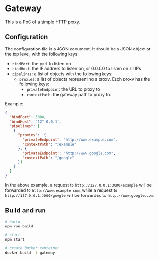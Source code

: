 Gateway
=======

This is a PoC of a simple HTTP proxy.

Configuration
-------------

The configuration file is a JSON document. It should be a JSON object at the
top level, with the following keys:

- `bindPort`: the port to listen on
- `bindHost`: the IP address to listen on, or 0.0.0.0 to listen on all IPs
- `pipelines`: a list of objects with the following keys:
  - `proxies`: a list of objects representing a proxy. Each proxy has the following keys:
    - `privateEndpoint`: the URL to proxy to
    - `contextPath`: the gateway path to proxy to.

Example:

```json
{
  "bindPort": 3000,
  "bindHost": "127.0.0.1",
  "pipelines": [
    {
      "proxies": [{
        "privateEndpoint": "http://www.example.com",
        "contextPath": "/example"
      }, {
        "privateEndpoint": "http://www.google.com",
        "contextPath": "/google"
      }]
    }
  ]
}
```

In the above example, a request to `http://127.0.0.1:3000/example` will be
forwarded to `http://www.example.com`, while a request to
`http://127.0.0.1:3000/google` will be forwarded to `http://www.google.com`.

Build and run
-------------

```bash
# build
npm run build

# start
npm start

# create Docker container
docker build -t gateway .
```
